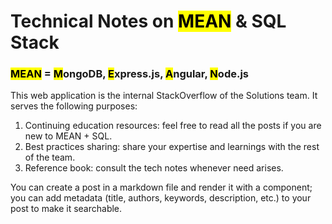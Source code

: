 # Technical Notes on <mark>MEAN</mark> &amp; SQL Stack
### <mark>MEAN</mark> = <mark>M</mark>ongoDB, <mark>E</mark>xpress.js, <mark>A</mark>ngular, <mark>N</mark>ode.js

This web application is the internal StackOverflow of the Solutions team. It serves the following purposes:
1. Continuing education resources: feel free to read all the posts if you are new to MEAN + SQL.
2. Best practices sharing: share your expertise and learnings with the rest of the team.
3. Reference book: consult the tech notes whenever need arises.

You can create a post in a markdown file and render it with a component; you can add metadata (title, authors, keywords, description, etc.) to your post to make it searchable. 